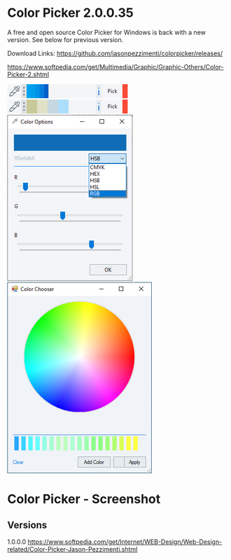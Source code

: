 # Color Picker 2.0.0.35
A free and open source Color Picker for Windows is back with a new version. See below for previous version.

Download Links:
https://github.com/jasonpezzimenti/colorpicker/releases/

https://www.softpedia.com/get/Multimedia/Graphic/Graphic-Others/Color-Picker-2.shtml

<img src="/ColorPicker.png" alt="Color Picker Screenshot"/>&nbsp;<img src="/ColorPicker2.png" alt="Alternate Color Picker Screenshot"/><br/>
<img src="/ColorPicker4.png" alt="Alternate Color Picker Screenshot"/><br/>
<img src="/ColorPicker7.png" alt="Alternate Color Picker Screenshot"/>
# Color Picker - Screenshot

## Versions
1.0.0.0
https://www.softpedia.com/get/Internet/WEB-Design/Web-Design-related/Color-Picker-Jason-Pezzimenti.shtml
